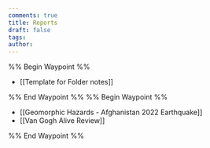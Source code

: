 ```yaml
---
comments: true
title: Reports
draft: false
tags: 
author:
---
```

%% Begin Waypoint %%
- [[Template for Folder notes]]

%% End Waypoint %%
%% Begin Waypoint %%
- [[Geomorphic Hazards - Afghanistan 2022 Earthquake]]
- [[Van Gogh Alive Review]]

%% End Waypoint %%
 
